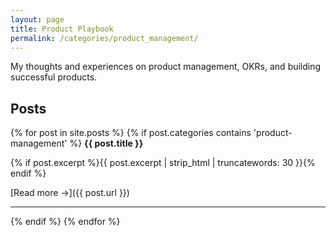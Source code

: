 ```yaml
---
layout: page
title: Product Playbook
permalink: /categories/product_management/
---
```


My thoughts and experiences on product management, OKRs, and building successful products.

## Posts

{% for post in site.posts %}
  {% if post.categories contains 'product-management' %}
**{{ post.title }}**

{% if post.excerpt %}{{ post.excerpt | strip_html | truncatewords: 30 }}{% endif %}

[Read more →]({{ post.url }})

---

  {% endif %}
{% endfor %}
